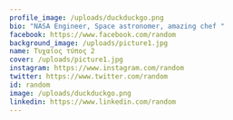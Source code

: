 ```yaml
---
profile_image: /uploads/duckduckgo.png
bio: "NASA Engineer, Space astronomer, amazing chef "
facebook: https://www.facebook.com/random
background_image: /uploads/picture1.jpg
name: Τυχαίος τύπος 2
cover: /uploads/picture1.jpg
instagram: https://www.instagram.com/random
twitter: https://www.twitter.com/random
id: random
image: /uploads/duckduckgo.png
linkedin: https://www.linkedin.com/random
---
```

